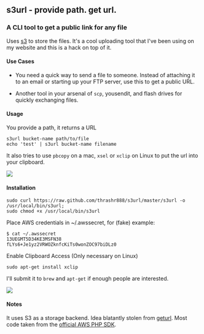 ## s3url  - provide path. get url.
### A CLI tool to get a public link for any file

Uses [s3](http://aws.amazon.com/s3/) to store the files. It's a cool uploading tool that I've been using on my website and this is a hack on top of it.

#### Use Cases

- You need a quick way to send a file to someone. Instead of attaching it to an email or starting up your FTP server, use this to get a public URL.

- Another tool in your arsenal of `scp`, yousendit, and flash drives for quickly exchanging files.

#### Usage

You provide a path, it returns a URL

    s3url bucket-name path/to/file
    echo 'test' | s3url bucket-name filename

It also tries to use `pbcopy` on a mac, `xsel` or `xclip` on Linux to put the url into your clipboard.

<img src="https://raw.github.com/thrashr888/s3url/master/static/example.png">

#### Installation

    sudo curl https://raw.github.com/thrashr888/s3url/master/s3url -o /usr/local/bin/s3url;
    sudo chmod +x /usr/local/bin/s3url

Place AWS credentials in ~/.awssecret, for (fake) example:

    $ cat ~/.awssecret
    13UEGMT5D34KE3MSFN38
    fLYs6+Je1yz2VRWOZknfcKiTs0wonZOC97biDLz0
    

Enable Clipboard Access (Only necessary on Linux)

    sudo apt-get install xclip

I'll submit it to `brew` and `apt-get` if enough people are interested.

<img src="https://raw.github.com/thrashr888/s3url/master/static/install.png">

#### Notes

It uses S3 as a storage backend. Idea blatantly stolen from [geturl](https://github.com/uams/geturl). Most code taken from the [official AWS PHP SDK](http://aws.amazon.com/php/).